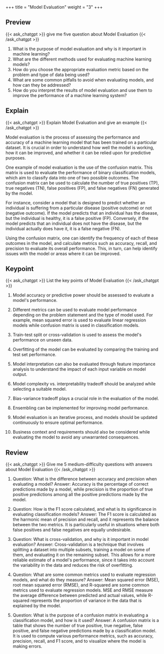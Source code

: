 +++
title = "Model Evaluation"
weight = "3"
+++
## Preview
{{< ask_chatgpt >}}
give me five question about Model Evaluation
{{< /ask_chatgpt >}}

1. What is the purpose of model evaluation and why is it important in machine learning?
2. What are the different methods used for evaluating machine learning models?
3. How do you choose the appropriate evaluation metric based on the problem and type of data being used?
4. What are some common pitfalls to avoid when evaluating models, and how can they be addressed?
5. How do you interpret the results of model evaluation and use them to improve the performance of a machine learning system?   

## Explain
{{< ask_chatgpt >}}
Explain Model Evaluation and give an example
{{< /ask_chatgpt >}}

Model evaluation is the process of assessing the performance and accuracy of a machine learning model that has been trained on a particular dataset. It is crucial in order to understand how well the model is working, how it can be improved, and whether it can be relied upon for predictive purposes.

One example of model evaluation is the use of the confusion matrix. This matrix is used to evaluate the performance of binary classification models, which aim to classify data into one of two possible outcomes. The confusion matrix can be used to calculate the number of true positives (TP), true negatives (TN), false positives (FP), and false negatives (FN) generated by the model.

For instance, consider a model that is designed to predict whether an individual is suffering from a particular disease (positive outcome) or not (negative outcome). If the model predicts that an individual has the disease, but the individual is healthy, it is a false positive (FP). Conversely, if the model predicts that an individual does not have the disease, but the individual actually does have it, it is a false negative (FN).

Using the confusion matrix, one can identify the frequency of each of these outcomes in the model, and calculate metrics such as accuracy, recall, and precision to evaluate its overall performance. This, in turn, can help identify issues with the model or areas where it can be improved.   

## Keypoint
{{< ask_chatgpt >}}
List the key points of Model Evaluation
{{< /ask_chatgpt >}}

1. Model accuracy or predictive power should be assessed to evaluate a model's performance. 

2. Different metrics can be used to evaluate model performance depending on the problem statement and the type of model used. For example, mean squared error is used to evaluate linear regression models while confusion matrix is used in classification models. 

3. Train-test split or cross-validation is used to assess the model's performance on unseen data. 

4. Overfitting of the model can be evaluated by comparing the training and test set performance. 

5. Model interpretation can also be evaluated through feature importance analysis to understand the impact of each input variable on model output. 

6. Model complexity vs. interpretability tradeoff should be analyzed while selecting a suitable model. 

7. Bias-variance tradeoff plays a crucial role in the evaluation of the model. 

8. Ensembling can be implemented for improving model performance. 

9. Model evaluation is an iterative process, and models should be updated continuously to ensure optimal performance. 

10. Business context and requirements should also be considered while evaluating the model to avoid any unwarranted consequences.   

## Review
{{< ask_chatgpt >}}
Give me 5 medium-difficulty questions with answers about Model Evaluation
{{< /ask_chatgpt >}}

1. Question: What is the difference between accuracy and precision when evaluating a model?
Answer: Accuracy is the percentage of correct predictions made by a model, while precision is the proportion of true positive predictions among all the positive predictions made by the model.

2. Question: How is the F1 score calculated, and what is its significance in evaluating classification models?
Answer: The F1 score is calculated as the harmonic mean of precision and recall, and it represents the balance between the two metrics. It is particularly useful in situations where both false positives and false negatives are equally undesirable.

3. Question: What is cross-validation, and why is it important in model evaluation?
Answer: Cross-validation is a technique that involves splitting a dataset into multiple subsets, training a model on some of them, and evaluating it on the remaining subset. This allows for a more reliable estimate of a model's performance, since it takes into account the variability in the data and reduces the risk of overfitting.

4. Question: What are some common metrics used to evaluate regression models, and what do they measure?
Answer: Mean squared error (MSE), root mean squared error (RMSE), and R-squared are some common metrics used to evaluate regression models. MSE and RMSE measure the average difference between predicted and actual values, while R-squared represents the proportion of variance in the data that is explained by the model.

5. Question: What is the purpose of a confusion matrix in evaluating a classification model, and how is it used?
Answer: A confusion matrix is a table that shows the number of true positive, true negative, false positive, and false negative predictions made by a classification model. It is used to compute various performance metrics, such as accuracy, precision, recall, and F1 score, and to visualize where the model is making errors.   

